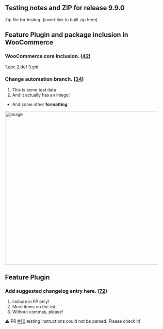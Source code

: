 ## Testing notes and ZIP for release 9.9.0

Zip file for testing: [insert link to built zip here]

## Feature Plugin and package inclusion in WooCommerce

### WooCommerce core inclusion. ([42](https://github.com/opr/woocommerce-gutenberg-products-block/pull/42))

1.abc
2.def
3.ghi

### Change automation branch. ([34](https://github.com/opr/woocommerce-gutenberg-products-block/pull/34))

1. This is some test data
2. And it actually has an image!

- And some other **formatting**
<img width="508" alt="image" src="https://user-images.githubusercontent.com/5656702/168291618-8ad0f673-0a21-4f8e-8797-25eb99e2d3e4.png">

## Feature Plugin

### Add suggested changelog entry here. ([72](https://github.com/opr/woocommerce-gutenberg-products-block/pull/72))

1. Include in FP only!
2. More items on the list
3. Without commas, please!

⚠️ PR [#40](https://api.github.com/repos/opr/woocommerce-gutenberg-products-block/issues/40) testing instructions could not be parsed. Please check it!
